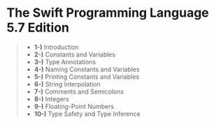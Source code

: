 # The Swift Programming Language 5.7 Edition

> - **1-)** Introduction
> - **2-)** Constants and Variables
> - **3-)** Type Annotations
> - **4-)** Naming Constants and Variables
> - **5-)** Printing Constants and Variables
> - **6-)** String Interpolation
> - **7-)** Comments and Semicolons
> - **8-)** Integers
> - **9-)** Floating-Point Numbers
> - **10-)** Type Safety and Type Inference